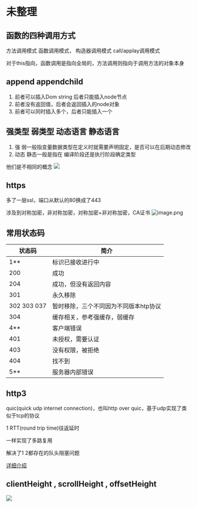 # 未整理
## 函数的四种调用方式
方法调用模式 函数调用模式， 构造器调用模式 call/applay调用模式

对于this指向，函数调用是指向全局的，方法调用则指向于调用方法的对象本身

## append appendchild
1. 前者可以插入Dom string 后者只能插入node节点
2. 前者没有返回值，后者会返回插入的node对象
3. 前者可以同时插入多个，后者只能插入一个

## 强类型 弱类型 动态语言 静态语言
1. 强 弱一般指变量数据类型在定义时就需要声明固定，是否可以在后期动态修改
2. 动态 静态一般是指在 编译阶段还是执行阶段确定类型

他们是不相同的概念
![](https://pic1.zhimg.com/80/b0aeb7ffd1667b9162e5329154d43777_720w.jpg?source=1940ef5c)

## https
多了一层ssl，端口从默认的80换成了443

涉及到对称加密，非对称加密，对称加密+非对称加密，CA证书
![image.png](https://p1-jj.byteimg.com/tos-cn-i-t2oaga2asx/gold-user-assets/2019/4/22/16a45839ceacbb52~tplv-t2oaga2asx-watermark.awebp)

## 常用状态码
| 状态码 | 简介 |
| - | - | 
| 1** | 标识已接收进行中 |
| 200 | 成功 |
| 204 | 成功，但没有返回内容 |
| 301 | 永久移除 |
| 302 303 037 | 暂时移除，三个不同因为不同版本htp协议 |
| 304 | 缓存相关，参考强缓存，弱缓存 |
| 4** | 客户端错误 |
| 401 | 未授权，需要认证 |
| 403 | 没有权限，被拒绝 |
| 404 | 找不到 |
| 5** | 服务器内部错误 |

## http3
quic(quick udp internet connection)，也叫http over quic，基于udp实现了类似于tcp的协议

1 RTT(round trip time)往返延时

一样实现了多路复用

解决了1 2都存在的队头阻塞问题

[详细介绍](https://zhuanlan.zhihu.com/p/143464334)

## clientHeight , scrollHeight , offsetHeight
![](https://upload-images.jianshu.io/upload_images/5711289-90334d2179e36898.png?imageMogr2/auto-orient/strip|imageView2/2/w/521/format/webp)